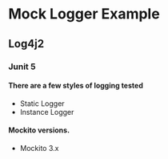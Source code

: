 # Mock Logger Example

## Log4j2

### Junit 5

#### There are a few styles of logging tested

* Static Logger
* Instance Logger

#### Mockito versions.

* Mockito 3.x
